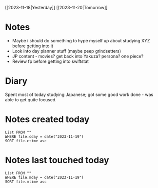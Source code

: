 [[2023-11-18|Yesterday]] [[2023-11-20|Tomorrow]]
# Notes
- Maybe i should do something to hype myself up about studying XYZ before getting into it
- Look into day planner stuff (maybe peep grindsetters)
- JP content - movies? get back into Yakuza? persona? one piece?
- Review fp before getting into swiftstat
# Diary
Spent most of today studying Japanese; got some good work done - was able to get quite focused. 
# Notes created today
```dataview
List FROM ""
WHERE file.cday = date("2023-11-19")
SORT file.ctime asc
```

# Notes last touched today
```dataview
List FROM ""
WHERE file.mday = date("2023-11-19")
SORT file.mtime asc
```
